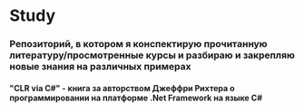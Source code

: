 # Study
<h3>Репозиторий, в котором я конспектирую прочитанную литературу/просмотренные курсы и разбираю и закрепляю новые знания на различных примерах </h3>


<h4>"CLR via C#" - книга за авторством Джеффри Рихтера о программировании на платформе .Net Framework на языке C#</h4>
